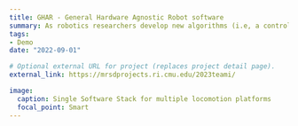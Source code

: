 ```yaml
---
title: GHAR - General Hardware Agnostic Robot software
summary: As robotics researchers develop new algorithms (i.e, a control algorithm), they dedicate a significant amount of time to implementing and testing the algorithm on a specific platform. A key task of performing tests lies in the development of the full software stack for the specified platform, thus leading to a longer implementation and testing time. Using a general, extensible, and modular software stack will allow researchers to swiftly implement their algorithm and perform tests efficiently. This calls for the General Hardware Agnostic Robot (GHAR) Software.
tags:
- Demo
date: "2022-09-01"

# Optional external URL for project (replaces project detail page).
external_link: https://mrsdprojects.ri.cmu.edu/2023teami/

image:
  caption: Single Software Stack for multiple locomotion platforms
  focal_point: Smart
---
```

